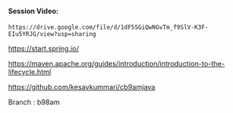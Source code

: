 #### Session Video:
    https://drive.google.com/file/d/1dF5SGiQwNGvTm_f9SlV-K3F-EIu5YRJG/view?usp=sharing

https://start.spring.io/

https://maven.apache.org/guides/introduction/introduction-to-the-lifecycle.html

https://github.com/kesavkummari/cb9amjava

Branch : b98am
